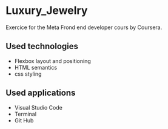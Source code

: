 # Luxury_Jewelry

Exercice for the Meta Frond end developer cours by Coursera.

## Used technologies

* Flexbox layout and positioning
* HTML semantics
* css styling

## Used applications

* Visual Studio Code
* Terminal
* Git Hub